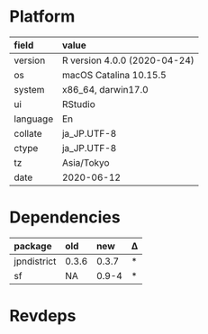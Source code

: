 # Platform

|field    |value                        |
|:--------|:----------------------------|
|version  |R version 4.0.0 (2020-04-24) |
|os       |macOS Catalina 10.15.5       |
|system   |x86_64, darwin17.0           |
|ui       |RStudio                      |
|language |En                           |
|collate  |ja_JP.UTF-8                  |
|ctype    |ja_JP.UTF-8                  |
|tz       |Asia/Tokyo                   |
|date     |2020-06-12                   |

# Dependencies

|package     |old   |new   |Δ |
|:-----------|:-----|:-----|:--|
|jpndistrict |0.3.6 |0.3.7 |*  |
|sf          |NA    |0.9-4 |*  |

# Revdeps

